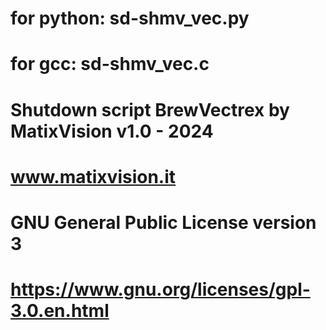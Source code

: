 #
# for python: sd-shmv_vec.py
# for gcc: sd-shmv_vec.c
#
# Shutdown script BrewVectrex by MatixVision v1.0 - 2024
# www.matixvision.it
#
# GNU General Public License version 3
# https://www.gnu.org/licenses/gpl-3.0.en.html
#
